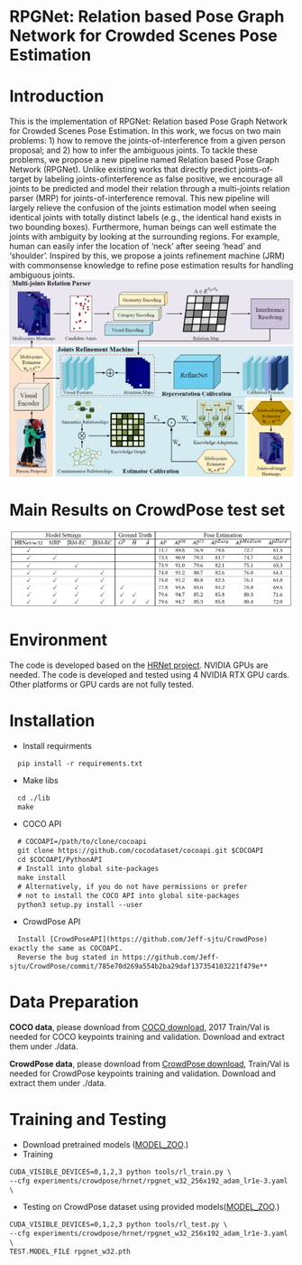 # RPGNet: Relation based Pose Graph Network for Crowded Scenes Pose Estimation

# Introduction
This is the implementation of RPGNet: Relation based Pose Graph Network for Crowded Scenes Pose Estimation. In this work, we focus on two main problems: 1) how to remove the joints-of-interference from a given person proposal; and 2) how to infer the ambiguous joints. To tackle these problems, we propose a new pipeline named Relation based Pose Graph Network (RPGNet). Unlike existing works that directly predict joints-of-target by labeling joints-ofinterference as false positive, we encourage all joints to be predicted and model their relation through a multi-joints relation parser (MRP) for joints-of-interference removal. This new pipeline will largely relieve the confusion of the joints estimation model when seeing identical joints with totally distinct labels (e.g., the identical hand exists in two bounding boxes). Furthermore, human beings can well estimate the joints with ambiguity by looking at the surrounding regions. For example, human can easily infer the location of ‘neck’ after seeing ‘head’ and ‘shoulder’. Inspired by this, we propose a joints refinement machine (JRM) with commonsense knowledge to refine pose estimation results for handling ambiguous joints. 
![](https://github.com/stoa-xh91/RPGNet/blob/master/visualization/RPGNet.jpg)
# Main Results on CrowdPose test set
![](https://github.com/stoa-xh91/RPGNet/blob/master/visualization/main_results.png)
# Environment
The code is developed based on the [HRNet project](https://github.com/leoxiaobin/deep-high-resolution-net.pytorch). NVIDIA GPUs are needed. The code is developed and tested using 4 NVIDIA RTX GPU cards. Other platforms or GPU cards are not fully tested.
# Installation

- Install requirments
```
  pip install -r requirements.txt
```
- Make libs
```
  cd ./lib
  make
``` 
- COCO API
```
  # COCOAPI=/path/to/clone/cocoapi
  git clone https://github.com/cocodataset/cocoapi.git $COCOAPI
  cd $COCOAPI/PythonAPI
  # Install into global site-packages
  make install
  # Alternatively, if you do not have permissions or prefer
  # not to install the COCO API into global site-packages
  python3 setup.py install --user 
```
- CrowdPose API
```  
  Install [CrowdPoseAPI](https://github.com/Jeff-sjtu/CrowdPose) exactly the same as COCOAPI.  
  Reverse the bug stated in https://github.com/Jeff-sjtu/CrowdPose/commit/785e70d269a554b2ba29daf137354103221f479e**
```
# Data Preparation
**COCO data**, please download from [COCO download](http://cocodataset.org/#download), 2017 Train/Val is needed for COCO keypoints training and validation.
Download and extract them under ./data.

**CrowdPose data**, please download from [CrowdPose download](https://github.com/Jeff-sjtu/CrowdPose#dataset), Train/Val is needed for CrowdPose keypoints training and validation.
Download and extract them under ./data.

# Training and Testing
- Download pretrained models ([MODEL_ZOO](https://github.com/stoa-xh91/RPGNet/blob/master/model_zoo.txt).)
- Training
```
CUDA_VISIBLE_DEVICES=0,1,2,3 python tools/rl_train.py \
--cfg experiments/crowdpose/hrnet/rpgnet_w32_256x192_adam_lr1e-3.yaml \
```
- Testing on CrowdPose dataset using provided models([MODEL_ZOO](https://github.com/stoa-xh91/RPGNet/blob/master/model_zoo.txt).)
```
CUDA_VISIBLE_DEVICES=0,1,2,3 python tools/rl_test.py \
--cfg experiments/crowdpose/hrnet/rpgnet_w32_256x192_adam_lr1e-3.yaml \
TEST.MODEL_FILE rpgnet_w32.pth
```
